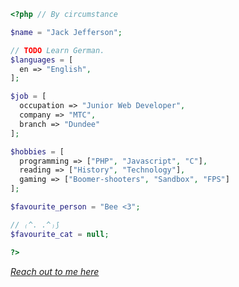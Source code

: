 ```php
<?php // By circumstance

$name = "Jack Jefferson";

// TODO Learn German.
$languages = [
  en => "English",
];

$job = [
  occupation => "Junior Web Developer",
  company => "MTC",
  branch => "Dundee"
];

$hobbies = [
  programming => ["PHP", "Javascript", "C"],
  reading => ["History", "Technology"],
  gaming => ["Boomer-shooters", "Sandbox", "FPS"]
];

$favourite_person = "Bee <3";

// ₍^. .^₎⟆
$favourite_cat = null;

?>
```
*[Reach out to me here](https://www.linkedin.com/in/devjacjef/)*
